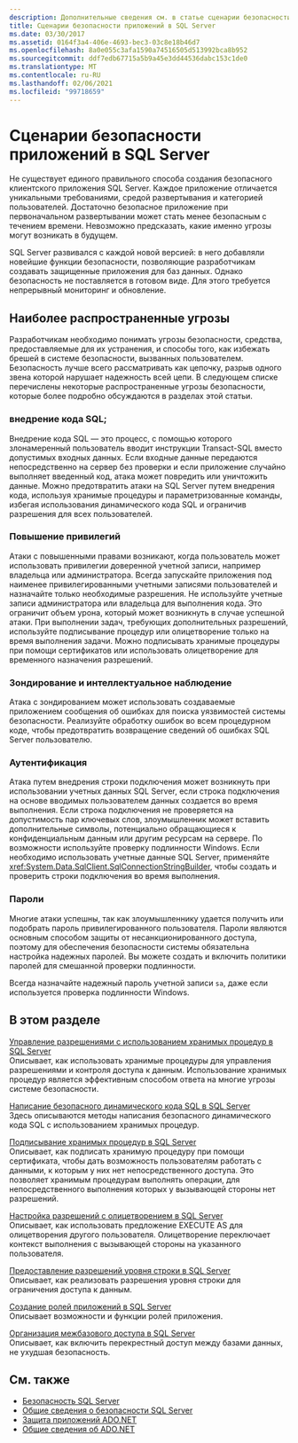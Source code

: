 ```yaml
---
description: Дополнительные сведения см. в статье сценарии безопасности приложений в SQL Server
title: Сценарии безопасности приложений в SQL Server
ms.date: 03/30/2017
ms.assetid: 0164f3a4-406e-4693-bec3-03c8e18b46d7
ms.openlocfilehash: 8a0e055c3afa1590a74516505d513992bca8b952
ms.sourcegitcommit: ddf7edb67715a5b9a45e3dd44536dabc153c1de0
ms.translationtype: MT
ms.contentlocale: ru-RU
ms.lasthandoff: 02/06/2021
ms.locfileid: "99718659"
---
```

# <a name="application-security-scenarios-in-sql-server"></a>Сценарии безопасности приложений в SQL Server

Не существует единого правильного способа создания безопасного клиентского приложения SQL Server. Каждое приложение отличается уникальными требованиями, средой развертывания и категорией пользователей. Достаточно безопасное приложение при первоначальном развертывании может стать менее безопасным с течением времени. Невозможно предсказать, какие именно угрозы могут возникать в будущем.  
  
 SQL Server развивался с каждой новой версией: в него добавляли новейшие функции безопасности, позволяющие разработчикам создавать защищенные приложения для баз данных. Однако безопасность не поставляется в готовом виде. Для этого требуется непрерывный мониторинг и обновление.  
  
## <a name="common-threats"></a>Наиболее распространенные угрозы  

 Разработчикам необходимо понимать угрозы безопасности, средства, предоставляемые для их устранения, и способы того, как избежать брешей в системе безопасности, вызванных пользователем. Безопасность лучше всего рассматривать как цепочку, разрыв одного звена которой нарушает надежность всей цепи. В следующем списке перечислены некоторые распространенные угрозы безопасности, которые более подробно обсуждаются в разделах этой статьи.  
  
### <a name="sql-injection"></a>внедрение кода SQL;  

 Внедрение кода SQL — это процесс, с помощью которого злонамеренный пользователь вводит инструкции Transact-SQL вместо допустимых входных данных. Если входные данные передаются непосредственно на сервер без проверки и если приложение случайно выполняет введенный код, атака может повредить или уничтожить данные. Можно предотвратить атаки на SQL Server путем внедрения кода, используя хранимые процедуры и параметризованные команды, избегая использования динамического кода SQL и ограничив разрешения для всех пользователей.  
  
### <a name="elevation-of-privilege"></a>Повышение привилегий  

 Атаки с повышенными правами возникают, когда пользователь может использовать привилегии доверенной учетной записи, например владельца или администратора. Всегда запускайте приложения под наименее привилегированными учетными записями пользователей и назначайте только необходимые разрешения. Не используйте учетные записи администратора или владельца для выполнения кода. Это ограничит объем урона, который может возникнуть в случае успешной атаки. При выполнении задач, требующих дополнительных разрешений, используйте подписывание процедур или олицетворение только на время выполнения задачи. Можно подписывать хранимые процедуры при помощи сертификатов или использовать олицетворение для временного назначения разрешений.  
  
### <a name="probing-and-intelligent-observation"></a>Зондирование и интеллектуальное наблюдение  

 Атака с зондированием может использовать создаваемые приложением сообщения об ошибках для поиска уязвимостей системы безопасности. Реализуйте обработку ошибок во всем процедурном коде, чтобы предотвратить возвращение сведений об ошибках SQL Server пользователю.  
  
### <a name="authentication"></a>Аутентификация  

 Атака путем внедрения строки подключения может возникнуть при использовании учетных данных SQL Server, если строка подключения на основе вводимых пользователем данных создается во время выполнения. Если строка подключения не проверяется на допустимость пар ключевых слов, злоумышленник может вставить дополнительные символы, потенциально обращающиеся к конфиденциальным данным или другим ресурсам на сервере. По возможности используйте проверку подлинности Windows. Если необходимо использовать учетные данные SQL Server, применяйте <xref:System.Data.SqlClient.SqlConnectionStringBuilder>, чтобы создать и проверить строки подключения во время выполнения.  
  
### <a name="passwords"></a>Пароли  

 Многие атаки успешны, так как злоумышленнику удается получить или подобрать пароль привилегированного пользователя. Пароли являются основным способом защиты от несанкционированного доступа, поэтому для обеспечения безопасности системы обязательна настройка надежных паролей. Вы можете создать и включить политики паролей для смешанной проверки подлинности.  
  
 Всегда назначайте надежный пароль учетной записи `sa`, даже если используется проверка подлинности Windows.  
  
## <a name="in-this-section"></a>В этом разделе  

 [Управление разрешениями с использованием хранимых процедур в SQL Server](managing-permissions-with-stored-procedures-in-sql-server.md)  
 Описывает, как использовать хранимые процедуры для управления разрешениями и контроля доступа к данным. Использование хранимых процедур является эффективным способом ответа на многие угрозы системе безопасности.  
  
 [Написание безопасного динамического кода SQL в SQL Server](writing-secure-dynamic-sql-in-sql-server.md)  
 Здесь описываются методы написания безопасного динамического кода SQL с использованием хранимых процедур.  
  
 [Подписывание хранимых процедур в SQL Server](signing-stored-procedures-in-sql-server.md)  
 Описывает, как подписать хранимую процедуру при помощи сертификата, чтобы дать возможность пользователям работать с данными, к которым у них нет непосредственного доступа. Это позволяет хранимым процедурам выполнять операции, для непосредственного выполнения которых у вызывающей стороны нет разрешений.  
  
 [Настройка разрешений с олицетворением в SQL Server](customizing-permissions-with-impersonation-in-sql-server.md)  
 Описывает, как использовать предложение EXECUTE AS для олицетворения другого пользователя. Олицетворение переключает контекст выполнения с вызывающей стороны на указанного пользователя.  
  
 [Предоставление разрешений уровня строки в SQL Server](granting-row-level-permissions-in-sql-server.md)  
 Описывает, как реализовать разрешения уровня строки для ограничения доступа к данным.  
  
 [Создание ролей приложений в SQL Server](creating-application-roles-in-sql-server.md)  
 Описывает возможности и функции ролей приложения.  
  
 [Организация межбазового доступа в SQL Server](enabling-cross-database-access-in-sql-server.md)  
 Описывает, как включить перекрестный доступ между базами данных, не ухудшая безопасность.  
  
## <a name="see-also"></a>См. также

- [Безопасность SQL Server](sql-server-security.md)
- [Общие сведения о безопасности SQL Server](overview-of-sql-server-security.md)
- [Защита приложений ADO.NET](../securing-ado-net-applications.md)
- [Общие сведения об ADO.NET](../ado-net-overview.md)
